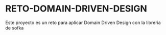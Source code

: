 # RETO-DOMAIN-DRIVEN-DESIGN
Este proyecto es un reto para aplicar Domain Driven Design con la libreria de sofka 
